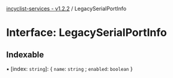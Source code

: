 [incyclist-services - v1.2.2](../README.md) / LegacySerialPortInfo

# Interface: LegacySerialPortInfo

## Indexable

▪ [index: `string`]: \{ `name`: `string` ; `enabled`: `boolean`  }
